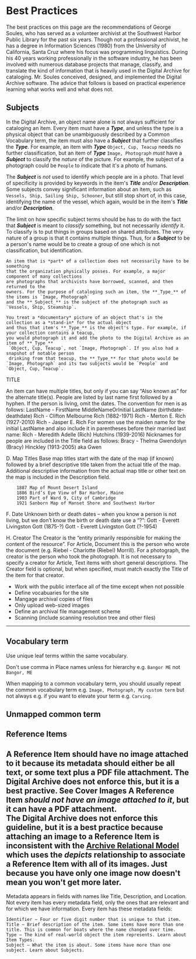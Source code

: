 # Best Practices

The best practices on this page are the recommendations of George Soules, 
who has served as a volunteer archivist at the Southwest Harbor Public Library
for the past six years. Though not a professional archivist, he has a degree in Information Sciences (1980) from 
the University of California, Santa Cruz where his focus was programming linguistics. During his 40 years
working professionally in the software industry, he has been involved with numerous database projects
that manage, classify, and translate the kind of information that is heavily used in the Digital Archive
for cataloging. Mr. Soules conceived, designed, and implemented the Digital Archive software.
The advice that follows is based on practical experience learning what works well and what does not.

## Subjects

In the Digital Archive, an object name alone is not always sufficient for cataloging an item.
Every item must have a **_Type_**, and unless the type is a physical object that can be
unambiguously described by a Common Vocabulary term, the item must also have a **_Subject_** that further
classifies the **_Type_**. For example, an item with **_Type_** `Object, Cup, Teacup` needs no further
classification, but an item of **_Type_** `Image, Photograph` *must* have a **_Subject_** to
classify the *nature* of the picture. For example, the subject of a photograph could be `People` to
indicate that it's a photo of humans.

The **_Subject_** is *not* used to identify which people are in a photo. That level of specificity
is provided by keywords in the item's **_Title_** and/or **_Description_**. Some subjects convey
significant information about an item, such as `Vessels, Ship, Sailing Ship, Schooner`, but still
stop short of, in this case, identifying the name of the vessel, which again, would be in the item's
**_Title_** and/or **_Description_**.

The limit on how specific subject terms should be has to do with the fact that **_Subject_** is
meant to *classify* something, but not necessarily *identify* it. To classify is to put things
in groups based on shared attributes. The very nature of a group is that it contains multiple
things. Thus, for a **_Subject_** to be a person's name would be to create a group of one which
is not classification, but identification.


    
    An item that is *part* of a collection does not necessarily have to be something
    that the organization physically posses. For example, a major component of many collections
    are photographs that archivists have borrowed, scanned, and then returned to the
    owners. For the purpose of cataloging such an item, the **_Type_** of the items is `Image, Photograph`
    and the **_Subject_** is the subject of the photograph such as `Vessels, Ship, Steamship`.
    
    You treat a *documentary* picture of an object that's in the collection as a *stand-in* for the actual object
    and thus that item's **_Type_** is the object's type. For example, if your collection contains a teacup,
    you would photograph it and add the photo to the Digital Archive as an item of **_Type_**
     `Object, Cup, Teacup`, not `Image, Photograph`. If you also had a snapshot of notable person
     drinking from that teacup, the **_Type_** for that photo would be 
    `Image, Photograph` and its two subjects would be `People` and `Object, Cup, Teacup`.


TITLE

An item can have multiple titles, but only if you can say “Also known as” for the alternate title(s).
People are listed by last name first followed by a hyphen. If the person is living, omit the dates. 
The convention for men is as follows:
LastName - FirstName MiddleNameOrInitial LastName (birthdate-deathdate)
Rich - Clifton Melbourne Rich (1882-1971)
Rich - Merton E. Rich (1927-2010)
Rich - Jasper E. Rich
For women use the maiden name for the initial LastName and also include it in parentheses before their married last name:
	Rich - Meredith Adelle (Rich) Hutchins (1939-2016)
Nicknames for people are included in the Title field as follows:
Bracy - Thelma Gwendolyn (Bracy) Hinckley (1913-2005) aka Gwen

D.	Map Titles
Base map titles start with the date of the map (if known) followed by a brief descriptive title taken from the actual title of the map. Additional descriptive information from the actual map title or other text on the map is included in the Description field.

		1887 Map of Mount Desert Island
		1886 Bird’s Eye View of Bar Harbor, Maine
		1903 Part of Ward 9, City of Cambridge
		1921 Sanborn Map of Manset Shore and Southwest Harbor

F.	Date
Unknown birth or death dates – when you know a person is not living, but we don’t know the birth or death date use a “?”:
Gott - Everett Livingston Gott (1875-?)
Gott - Everett Livingston Gott (?-1954)

H.	Creator
The Creator is the “entity primarily responsible for making the content of the resource”. For Article, Document this is the person who wrote the document (e.g. Riebel - Charlotte (Riebel) Morrill). For a photograph, the creator is the person who took the photograph. It is not necessary to specify a creator for Article, Text items with short general descriptions. The Creator field is optional, but when specified, must match exactly the Title of the item for that creator.

-	Work with the public interface all of the time except when not possible
-	Define vocabuaries for the site
-	Mangage archival copies of files
-	Only upload web-sized images
-	Define an archival file management scheme
-	Scanning (include scanning resolution tree and other files)

---

## Vocabulary term

Use unique leaf terms within the same vocabulary.

Don't use comma in Place names unless for hierarchy e.g. `Bangor ME` not `Bangor, ME`

When mapping to a common vocabulary term, you should usually repeat the common vocabulary term
e.g. `Image, Photograph, My custom term` but not always e.g. if you want to elevate your term
e.g. `Carving`.

## Unmapped common term

## Reference Items
A Reference Item should have no image attached to it because its metadata should either
be all text, or some text plus a PDF file attachment. The Digital Archive does not
enforce this, but it is a best practive. See Cover Images
    A Reference Item *should not have an image attached to it*, but it can have a PDF
    attachment.  
    The Digital Archive does not enforce this guideline, but it is a best practice
    because attaching an image to a Reference Item is inconsistent with the 
    [Archive Relational Model](/relationships/archive-relational-model/) which uses the
    *depicts* relationship to associate a Reference Item with all of its images.
	Just because you have only one image now doesn't mean you won't get more later.
---

Metadata appears in fields with names like Title, Description, and Location. Not every item has every metadata field, only the ones that are relevant and for which we have information. Every item has these metadata fields:

    Identifier – Four or five digit number that is unique to that item.
    Title – Brief description of the item. Some items have more than one title. This is common for boats where the name changed over time.
    Type – The kind of real-world object the item represents. Learn about Item Types.
    Subject – What the item is about. Some items have more than one subject. Learn about Subjects.

